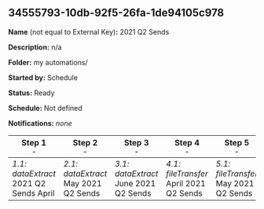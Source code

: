## 34555793-10db-92f5-26fa-1de94105c978

**Name** (not equal to External Key)**:** 2021 Q2 Sends

**Description:** n/a

**Folder:** my automations/

**Started by:** Schedule

**Status:** Ready

**Schedule:** Not defined

**Notifications:** _none_


| Step 1<br>_<small>-</small>_ | Step 2<br>_<small>-</small>_ | Step 3<br>_<small>-</small>_ | Step 4<br>_<small>-</small>_ | Step 5<br>_<small>-</small>_ | Step 6<br>_<small>-</small>_ |
| --- | --- | --- | --- | --- | --- |
| _1.1: dataExtract_<br>2021 Q2 Sends April | _2.1: dataExtract_<br>May 2021 Q2 Sends | _3.1: dataExtract_<br>June 2021 Q2 Sends | _4.1: fileTransfer_<br>April 2021 Q2 Sends | _5.1: fileTransfer_<br>May 2021 Q2 Sends | _6.1: fileTransfer_<br>June 2021 Q2 Sends |
